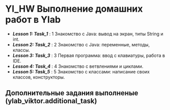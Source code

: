 # Yl_HW Выполнение домашних работ в Ylab
* **_Lesson 1: Task_1_** : 1 Знакомство с Java: вывод на экран, типы String и int.
* **_Lesson 2: Task_2_** : 2 Знакомство с Java: переменные, методы, классы.
* **_Lesson 3: Task_3_** : 3 Первая программа: ввод с клавиатуры, работа в IDE.
* **_Lesson 4: Task_4_** : 4 Знакомство с ветвлениями и циклами.
* **_Lesson 5: Task_5_** : 5 Знакомство с классами: написание своих классов, конструкторы.
## Дополнительные задания выполненые (ylab_viktor.additional_task)
